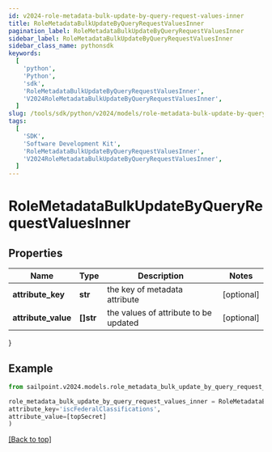 ```yaml
---
id: v2024-role-metadata-bulk-update-by-query-request-values-inner
title: RoleMetadataBulkUpdateByQueryRequestValuesInner
pagination_label: RoleMetadataBulkUpdateByQueryRequestValuesInner
sidebar_label: RoleMetadataBulkUpdateByQueryRequestValuesInner
sidebar_class_name: pythonsdk
keywords:
  [
    'python',
    'Python',
    'sdk',
    'RoleMetadataBulkUpdateByQueryRequestValuesInner',
    'V2024RoleMetadataBulkUpdateByQueryRequestValuesInner',
  ]
slug: /tools/sdk/python/v2024/models/role-metadata-bulk-update-by-query-request-values-inner
tags:
  [
    'SDK',
    'Software Development Kit',
    'RoleMetadataBulkUpdateByQueryRequestValuesInner',
    'V2024RoleMetadataBulkUpdateByQueryRequestValuesInner',
  ]
---
```


# RoleMetadataBulkUpdateByQueryRequestValuesInner

## Properties

| Name | Type | Description | Notes |
| --- | --- | --- | --- |
| **attribute_key** | **str** | the key of metadata attribute | [optional] |
| **attribute_value** | **[]str** | the values of attribute to be updated | [optional] |

}

## Example

```python
from sailpoint.v2024.models.role_metadata_bulk_update_by_query_request_values_inner import RoleMetadataBulkUpdateByQueryRequestValuesInner

role_metadata_bulk_update_by_query_request_values_inner = RoleMetadataBulkUpdateByQueryRequestValuesInner(
attribute_key='iscFederalClassifications',
attribute_value=[topSecret]
)

```

[[Back to top]](#)
